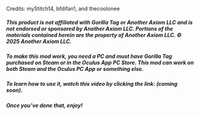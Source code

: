 Credits: myStitch14, bfdifan1, and thecoolonee

##### This product is not affiliated with Gorilla Tag or Another Axiom LLC and is not endorsed or sponsored by Another Axiom LLC. Portions of the materials contained herein are the property of Another Axiom LLC. © 2025 Another Axiom LLC.

##### To make this mod work, you need a PC and must have Gorilla Tag purchased on Steam or in the Oculus App PC Store. This mod can work on both Steam and the Oculus PC App or something else.

##### To learn how to use it, watch this video by clicking the link: (coming soon).

##### Once you’ve done that, enjoy!

